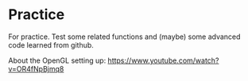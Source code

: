# Practice
For practice. Test some related functions and (maybe) some advanced code learned from github.

About the OpenGL setting up: https://www.youtube.com/watch?v=OR4fNpBjmq8
